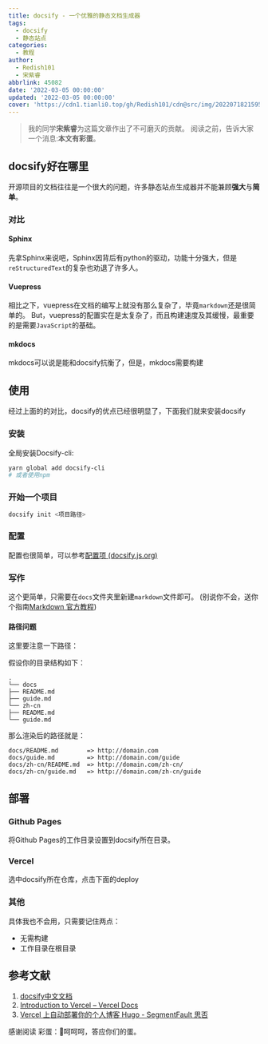 ```yaml
---
title: docsify - 一个优雅的静态文档生成器
tags:
  - docsify
  - 静态站点
categories:
  - 教程
author:
  - Redish101
  - 宋紫睿
abbrlink: 45082
date: '2022-03-05 00:00:00'
updated: '2022-03-05 00:00:00'
cover: 'https://cdn1.tianli0.top/gh/Redish101/cdn@src/img/20220718215950.png'
---
```


> 我的同学**宋紫睿**为这篇文章作出了不可磨灭的贡献。
> 阅读之前，告诉大家一个消息:**本文有彩蛋**。

## docsify好在哪里

开源项目的文档往往是一个很大的问题，许多静态站点生成器并不能兼顾**强大**与**简单**。

<!-- more -->

### 对比

#### Sphinx

先拿Sphinx来说吧，Sphinx因背后有python的驱动，功能十分强大，但是`reStructuredText`的复杂也劝退了许多人。

#### Vuepress

相比之下，vuepress在文档的编写上就没有那么复杂了，毕竟`markdown`还是很简单的。
But，vuepress的配置实在是太复杂了，而且构建速度及其缓慢，最重要的是需要`JavaScript`的基础。

#### mkdocs

mkdocs可以说是能和docsify抗衡了，但是，mkdocs需要构建

## 使用

经过上面的的对比，docsify的优点已经很明显了，下面我们就来安装docsify

### 安装

全局安装Docsify-cli:

```bash
yarn global add docsify-cli
# 或者使用npm
```

### 开始一个项目

```bash
docsify init <项目路径>
```

### 配置

配置也很简单，可以参考[配置项 (docsify.js.org)](https://docsify.js.org/#/zh-cn/configuration)

### 写作

这个更简单，只需要在`docs`文件夹里新建`markdown`文件即可。
(别说你不会，送你个指南[Markdown 官方教程](https://markdown.com.cn/))

#### 路径问题

这里要注意一下路径：

假设你的目录结构如下：

```text
.
└── docs
├── README.md
├── guide.md
└── zh-cn
├── README.md
└── guide.md
```

那么渲染后的路径就是：

```text
docs/README.md        => http://domain.com
docs/guide.md         => http://domain.com/guide
docs/zh-cn/README.md  => http://domain.com/zh-cn/
docs/zh-cn/guide.md   => http://domain.com/zh-cn/guide
```

## 部署

### Github Pages

将Github Pages的工作目录设置到docsify所在目录。

### Vercel

选中docsify所在仓库，点击下面的deploy

### 其他

具体我也不会用，只需要记住两点：

- 无需构建
- 工作目录在根目录

## 参考文献

1. [docsify中文文档](https://docsify.js.org/#/zh-cn/)
2. [Introduction to Vercel – Vercel Docs](https://vercel.com/docs)
3. [Vercel 上自动部署你的个人博客 Hugo - SegmentFault 思否](https://segmentfault.com/a/1190000040063325?utm_source=tag-newest)

感谢阅读
彩蛋：🥚呵呵呵，答应你们的蛋。

